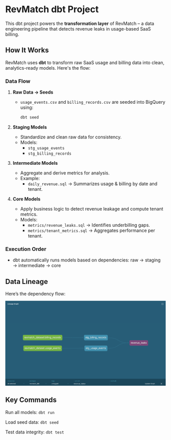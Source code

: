 # RevMatch dbt Project

This dbt project powers the **transformation layer** of RevMatch – a data engineering pipeline that detects revenue leaks in usage-based SaaS billing.

## How It Works

RevMatch uses **dbt** to transform raw SaaS usage and billing data into clean, analytics-ready models. Here's the flow:

### **Data Flow**
1. **Raw Data → Seeds**
   - `usage_events.csv` and `billing_records.csv` are seeded into BigQuery using:
     ```bash
     dbt seed
     ```

2. **Staging Models**
   - Standardize and clean raw data for consistency.
   - Models:
     - `stg_usage_events`
     - `stg_billing_records`

3. **Intermediate Models**
   - Aggregate and derive metrics for analysis.
   - Example:
     - `daily_revenue.sql` → Summarizes usage & billing by date and tenant.

4. **Core Models**
   - Apply business logic to detect revenue leakage and compute tenant metrics.
   - Models:
     - `metrics/revenue_leaks.sql` → Identifies underbilling gaps.
     - `metrics/tenant_metrics.sql` → Aggregates performance per tenant.

### **Execution Order**
- dbt automatically runs models based on dependencies:
  raw → staging → intermediate → core

## Data Lineage
Here’s the dependency flow:

![Lineage Graph](./docs/images/lineage_graph.png)

## **Key Commands**
Run all models:
```dbt run```

Load seed data:
```dbt seed```

Test data integrity:
```dbt test```